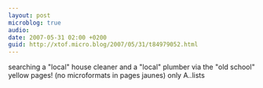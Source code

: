 ```yaml
---
layout: post
microblog: true
audio: 
date: 2007-05-31 02:00 +0200
guid: http://xtof.micro.blog/2007/05/31/t84979052.html
---
```

searching a "local" house cleaner and a "local" plumber via the "old school" yellow pages! (no microformats in pages jaunes) only A..lists
